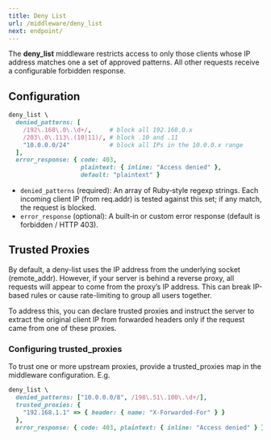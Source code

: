 ```yaml
---
title: Deny List
url: /middleware/deny_list
next: endpoint/
---
```

The **deny_list** middleware restricts access to only those clients whose IP address matches one a set of approved patterns. All other requests receive a configurable forbidden response.

## Configuration

```ruby {filename=Itsi.rb}
deny_list \
  denied_patterns: [
    /192\.168\.0\.\d+/,     # block all 192.168.0.x
    /203\.0\.113\.(10|11)/, # block .10 and .11
    "10.0.0.0/24"           # block all IPs in the 10.0.0.x range
  ],
  error_response: { code: 403,
                    plaintext: { inline: "Access denied" },
                    default: "plaintext" }
```

*	`denied_patterns` (required):
An array of Ruby‑style regexp strings. Each incoming client IP (from req.addr) is tested against this set; if any match, the request is blocked.
*	`error_response` (optional):
A built‑in or custom error response (default is forbidden / HTTP 403).


## Trusted Proxies

By default, a deny-list uses the IP address from the underlying socket (remote_addr). However, if your server is behind a reverse proxy, all requests will appear to come from the proxy’s IP address. This can break IP-based rules or cause rate-limiting to group all users together.

To address this, you can declare trusted proxies and instruct the server to extract the original client IP from forwarded headers only if the request came from one of these proxies.

### Configuring trusted_proxies

To trust one or more upstream proxies, provide a trusted_proxies map in the middleware configuration.
E.g.
```ruby {filename=Itsi.rb}
deny_list \
  denied_patterns: ["10.0.0.0/8", /198\.51\.100\.\d+/],
  trusted_proxies: {
    "192.168.1.1" => { header: { name: "X-Forwarded-For" } }
  },
  error_response: { code: 403, plaintext: { inline: "Access denied" } }
```
